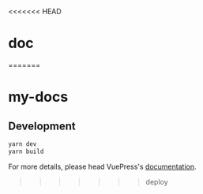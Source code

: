 <<<<<<< HEAD
# doc
=======
# my-docs

> 

## Development

```bash
yarn dev
yarn build
```

For more details, please head VuePress's [documentation](https://v1.vuepress.vuejs.org/).

>>>>>>> deploy
